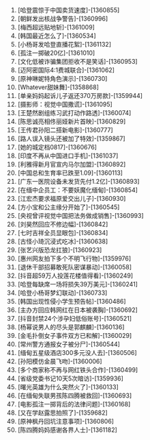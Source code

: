 
1. [哈登震惊于中国卖货速度]-[1360855]
1. [朝鲜发出核战争警告]-[1360996]
1. [梅西超远贴地斩]-[1361009]
1. [韩国最近怎么了]-[1360534]
1. [小杨哥发哈登直播花絮]-[1361132]
1. [孤注一掷破20亿]-[1361010]
1. [文化低被诈骗集团拒收不是笑话]-[1360953]
1. [迈阿密国际4:1费城联合]-[1361062]
1. [原神琳妮特角色演示]-[1360730]
1. [Whatever甜妹舞]-[1358868]
1. [单亲妈妈起诉儿子返还370万房款]-[1359944]
1. [摄影师：视觉中国撒谎]-[1361095]
1. [王楚然剧组练习武打动作路透]-[1360074]
1. [陈思诚亮相佟丽娅新片首映]-[1360829]
1. [王传君孙阳二搭新电影]-[1360777]
1. [路人误入镜头还被加了特效]-[1359867]
1. [她的城定档0817]-[1360676]
1. [印度不再从中国进口手机]-[1361037]
1. [利雅得新月官宣内马尔加盟]-[1360892]
1. [中国总和生育率已跌至1.09]-[1360113]
1. [广东一医院设备未发货先付1.2亿]-[1360893]
1. [在缅中企员工：不要妖魔化缅甸]-[1360854]
1. [江宏杰要求福原爱交出儿子]-[1360930]
1. [方小宝和公主缘分开始了]-[1360545]
1. [央视曾评视觉中国把法务做成销售]-[1360993]
1. [刘昊然回应不修边幅]-[1360842]
1. [七时吉祥全员显眼包]-[1360834]
1. [古怪小琦沉浸式吃冰]-[1360638]
1. [张艺兴版恐龙扛狼]-[1360923]
1. [惠州网友拍下多个不明飞行物]-[1359976]
1. [退休干部招募敢死队密谋暴动]-[1360058]
1. [抖音超59万人投莲花楼值得看]-[1360249]
1. [哈登每缺席一场将损失39万美元]-[1360241]
1. [哈登小杨哥梦幻联动]-[1360733]
1. [韩国出现性侵小学生预告帖]-[1360486]
1. [主办方回应韩网红在日本被袭胸]-[1360692]
1. [抖音封禁24个涉孕妇低俗账号]-[1360521]
1. [杨幂说男人的尽头是郭麒麟]-[1360136]
1. [金毛扑倒女子事件双方已和解]-[1360029]
1. [常州警方通报女子被分尸]-[1360544]
1. [缅甸五星级酒店300多元没人去]-[1360506]
1. [孙阳模仿金晨飞吻]-[1360006]
1. [多个商家称不再与网红铁头合作]-[1360499]
1. [省级党委书记10天5次暗访]-[1359936]
1. [曙光英雄为什么突然火了]-[1360133]
1. [在缅甸失联男孩陈四腾被救回]-[1360693]
1. [电影孤注一掷背后的法律问题]-[1360168]
1. [又在学赵露思拍照了]-[1359682]
1. [原神枫丹回坑注意事项]-[1360806]
1. [陈四腾妈妈感谢各界人士]-[1361182]